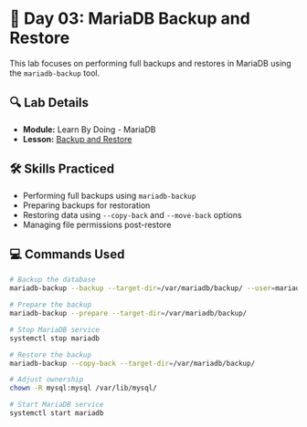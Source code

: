 # 📘 Day 03: MariaDB Backup and Restore

This lab focuses on performing full backups and restores in MariaDB using the `mariadb-backup` tool.

## 🔍 Lab Details

- **Module:** Learn By Doing - MariaDB
- **Lesson:** [Backup and Restore](https://learn.kodekloud.com/user/courses/learn-by-doing-mariadb/module/d87e82ef-bbc1-451a-aac9-6cfd75d0c981/lesson/e73f60c4-73ef-44aa-aedf-b47ee83debbd)

## 🛠️ Skills Practiced

- Performing full backups using `mariadb-backup`
- Preparing backups for restoration
- Restoring data using `--copy-back` and `--move-back` options
- Managing file permissions post-restore

## 💻 Commands Used

```bash
# Backup the database
mariadb-backup --backup --target-dir=/var/mariadb/backup/ --user=mariadb-backup --password=mypassword

# Prepare the backup
mariadb-backup --prepare --target-dir=/var/mariadb/backup/

# Stop MariaDB service
systemctl stop mariadb

# Restore the backup
mariadb-backup --copy-back --target-dir=/var/mariadb/backup/

# Adjust ownership
chown -R mysql:mysql /var/lib/mysql/

# Start MariaDB service
systemctl start mariadb
